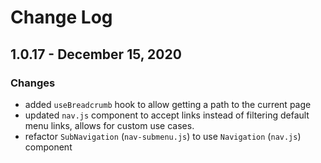 # Change Log

## 1.0.17 - December 15, 2020

### Changes

- added `useBreadcrumb` hook to allow getting a path to the current page
- updated `nav.js` component to accept links instead of filtering default menu links, allows for custom use cases.
- refactor `SubNavigation` (`nav-submenu.js`) to use `Navigation` (`nav.js`) component
